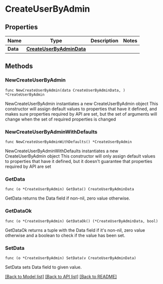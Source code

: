# CreateUserByAdmin

## Properties

Name | Type | Description | Notes
------------ | ------------- | ------------- | -------------
**Data** | [**CreateUserByAdminData**](CreateUserByAdminData.md) |  | 

## Methods

### NewCreateUserByAdmin

`func NewCreateUserByAdmin(data CreateUserByAdminData, ) *CreateUserByAdmin`

NewCreateUserByAdmin instantiates a new CreateUserByAdmin object
This constructor will assign default values to properties that have it defined,
and makes sure properties required by API are set, but the set of arguments
will change when the set of required properties is changed

### NewCreateUserByAdminWithDefaults

`func NewCreateUserByAdminWithDefaults() *CreateUserByAdmin`

NewCreateUserByAdminWithDefaults instantiates a new CreateUserByAdmin object
This constructor will only assign default values to properties that have it defined,
but it doesn't guarantee that properties required by API are set

### GetData

`func (o *CreateUserByAdmin) GetData() CreateUserByAdminData`

GetData returns the Data field if non-nil, zero value otherwise.

### GetDataOk

`func (o *CreateUserByAdmin) GetDataOk() (*CreateUserByAdminData, bool)`

GetDataOk returns a tuple with the Data field if it's non-nil, zero value otherwise
and a boolean to check if the value has been set.

### SetData

`func (o *CreateUserByAdmin) SetData(v CreateUserByAdminData)`

SetData sets Data field to given value.



[[Back to Model list]](../README.md#documentation-for-models) [[Back to API list]](../README.md#documentation-for-api-endpoints) [[Back to README]](../README.md)


